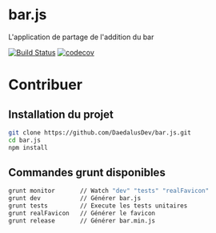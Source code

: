 # bar.js
L'application de partage de l'addition du bar

[![Build Status](https://travis-ci.org/DaedalusDev/bar.js.svg?branch=master)](https://travis-ci.org/DaedalusDev/bar.js)
[![codecov](https://codecov.io/gh/DaedalusDev/bar.js/branch/master/graph/badge.svg)](https://codecov.io/gh/DaedalusDev/bar.js)

# Contribuer
## Installation du projet
```bash
git clone https://github.com/DaedalusDev/bar.js.git
cd bar.js
npm install
```

## Commandes grunt disponibles
```bash
grunt monitor       // Watch "dev" "tests" "realFavicon"
grunt dev           // Générer bar.js
grunt tests         // Execute les tests unitaires
grunt realFavicon   // Générer le favicon
grunt release       // Générer bar.min.js
```